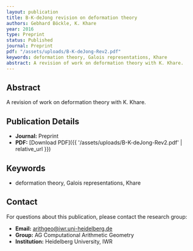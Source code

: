 ```yaml
---
layout: publication
title: B-K-deJong revision on deformation theory
authors: Gebhard Böckle, K. Khare
year: 2016
type: Preprint
status: Published
journal: Preprint
pdf: "/assets/uploads/B-K-deJong-Rev2.pdf"
keywords: deformation theory, Galois representations, Khare
abstract: A revision of work on deformation theory with K. Khare.
---
```

## Abstract

A revision of work on deformation theory with K. Khare.

## Publication Details

- **Journal:** Preprint
- **PDF:** [Download PDF]({{ '/assets/uploads/B-K-deJong-Rev2.pdf' | relative_url }})

## Keywords

- deformation theory, Galois representations, Khare


## Contact

For questions about this publication, please contact the research group:
- **Email:** arithgeo@iwr.uni-heidelberg.de
- **Group:** AG Computational Arithmetic Geometry
- **Institution:** Heidelberg University, IWR